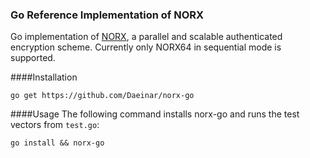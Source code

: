 ### Go Reference Implementation of NORX

Go implementation of [NORX](https://norx.io), a parallel and scalable authenticated encryption scheme. Currently only NORX64 in sequential mode is supported.

####Installation
```
go get https://github.com/Daeinar/norx-go
```

####Usage
The following command installs norx-go and runs the test vectors from `test.go`:
```
go install && norx-go
```
